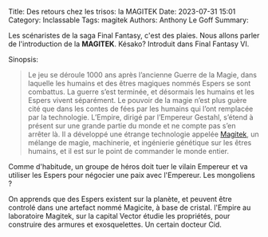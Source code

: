 Title: Des retours chez les trisos: la MAGITEK
Date: 2023-07-31 15:01
Category: Inclassable
Tags: magitek
Authors: Anthony Le Goff
Summary:

Les scénaristes de la saga Final Fantasy, c'est des plaies. Nous allons parler de l'introduction de la **MAGITEK**. Késako? Introduit dans Final Fantasy VI. 

Sinopsis:


> Le jeu se déroule 1000 ans après l’ancienne Guerre de la Magie, dans laquelle les humains et des êtres magiques nommés Espers se sont combattus. La guerre s’est terminée, et désormais les humains et les Espers vivent séparément. Le pouvoir de la magie n’est plus guère cité que dans les contes de fées par les humains qui l’ont remplacée par la technologie. L’Empire, dirigé par l’Empereur Gestahl, s’étend à présent sur une grande partie du monde et ne compte pas s’en arrêter là. Il a développé une étrange technologie appelée [Magitek](https://finalfantasy.fandom.com/wiki/Magitek), un mélange de magie, machinerie, et ingénierie génétique sur les êtres humains, et il est sur le point de commander le monde entier.

Comme d'habitude, un groupe de héros doit tuer le vilain Empereur et va utiliser les Espers pour négocier une paix avec l'Empereur. Les mongoliens ?

On apprends que des Espers existent sur la planète, et peuvent être controlé dans une artefact nommé Magicite, à base de cristal. l'Empire au laboratoire Magitek, sur la capital Vector étudie les propriétés, pour construire des armures et exosquelettes. Un certain docteur Cid.



